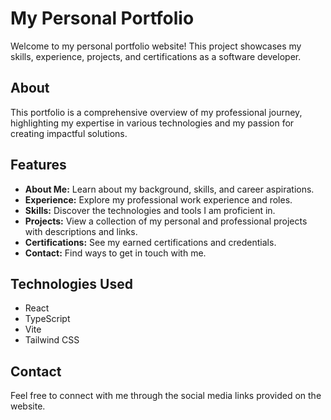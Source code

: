 # My Personal Portfolio

Welcome to my personal portfolio website! This project showcases my skills, experience, projects, and certifications as a software developer.

## About

This portfolio is a comprehensive overview of my professional journey, highlighting my expertise in various technologies and my passion for creating impactful solutions.

## Features

- **About Me:** Learn about my background, skills, and career aspirations.
- **Experience:** Explore my professional work experience and roles.
- **Skills:** Discover the technologies and tools I am proficient in.
- **Projects:** View a collection of my personal and professional projects with descriptions and links.
- **Certifications:** See my earned certifications and credentials.
- **Contact:** Find ways to get in touch with me.

## Technologies Used

- React
- TypeScript
- Vite
- Tailwind CSS

## Contact

Feel free to connect with me through the social media links provided on the website.
